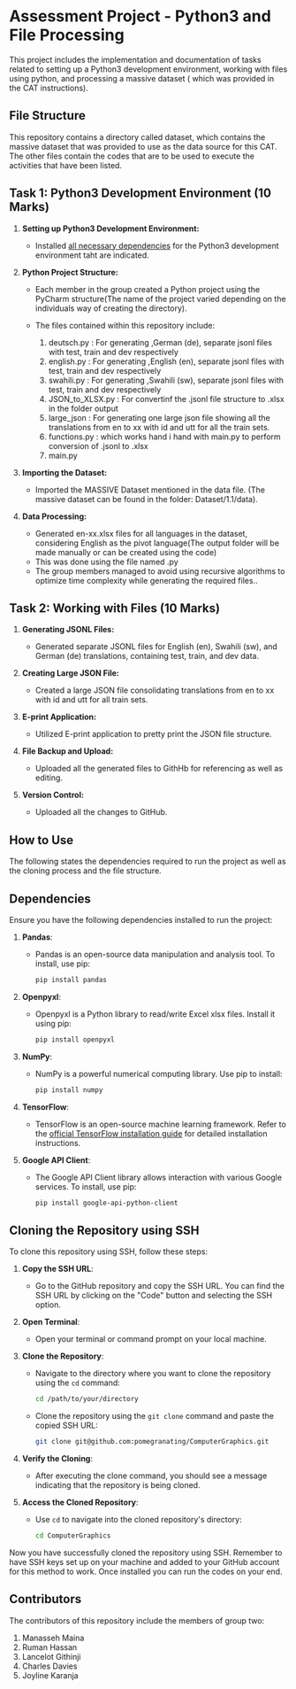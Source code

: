 # Assessment Project - Python3 and File Processing

This project includes the implementation and documentation of tasks related to setting up a Python3 development environment, working with files using python, and processing a massive dataset ( which was provided in the CAT instructions).

## File Structure

This repository contains a directory called dataset, which contains the massive dataset that was provided to use as the data source for this CAT. The other files contain the codes that are to be used to execute the activities that have been listed.

## Task 1: Python3 Development Environment (10 Marks)

1. **Setting up Python3 Development Environment:**
   - Installed [all necessary dependencies](#dependencies) for the Python3 development environment taht are indicated.

2. **Python Project Structure:**
   - Each member in the group created a Python project using the PyCharm structure(The name of the project varied depending on the individuals way of creating the directory).
   - The files contained within this repository include:
   
      1. deutsch.py : For generating ,German (de), separate jsonl files with test, train and dev respectively
      2. english.py : For generating ,English (en), separate jsonl files with test, train and dev respectively
      3. swahili.py : For generating ,Swahili (sw), separate jsonl files with test, train and dev respectively
      4. JSON_to_XLSX.py : For convertinf the .jsonl file structure to .xlsx in the folder output
      5. large_json : For generating one large json file showing all the translations from en to xx with id and utt for all the train sets. 
      6. functions.py : which works hand i hand with main.py to perform conversion of .jsonl to .xlsx
      7. main.py

3. **Importing the Dataset:**
   - Imported the MASSIVE Dataset mentioned in the data file. (The massive dataset can be found in the folder: Dataset/1.1/data).

4. **Data Processing:**
   - Generated en-xx.xlsx files for all languages in the dataset, considering English as the pivot language(The output folder will be made manually or can be created using the code)
   - This was done using the file named .py 
   - The group members managed to avoid using recursive algorithms to optimize time complexity while generating the required files..

## Task 2: Working with Files (10 Marks)

1. **Generating JSONL Files:**
   - Generated separate JSONL files for English (en), Swahili (sw), and German (de) translations, containing test, train, and dev data.

2. **Creating Large JSON File:**
   - Created a large JSON file consolidating translations from en to xx with id and utt for all train sets.

3. **E-print Application:**
   - Utilized E-print application to pretty print the JSON file structure.

4. **File Backup and Upload:**
   - Uploaded all the generated files to GithHb for referencing as well as editing.

5. **Version Control:**
   - Uploaded all the changes to GitHub.

## How to Use

The following states the dependencies required to run the project as well as the cloning process and the file structure.

## Dependencies

Ensure you have the following dependencies installed to run the project:

1. **Pandas**:
   - Pandas is an open-source data manipulation and analysis tool. To install, use pip:
     ```bash
     pip install pandas
     ```

2. **Openpyxl**:
   - Openpyxl is a Python library to read/write Excel xlsx files. Install it using pip:
     ```bash
     pip install openpyxl
     ```

3. **NumPy**:
   - NumPy is a powerful numerical computing library. Use pip to install:
     ```bash
     pip install numpy
     ```

4. **TensorFlow**:
   - TensorFlow is an open-source machine learning framework. Refer to the [official TensorFlow installation guide](https://www.tensorflow.org/install) for detailed installation instructions.

5. **Google API Client**:
   - The Google API Client library allows interaction with various Google services. To install, use pip:
     ```bash
     pip install google-api-python-client
     ```

## Cloning the Repository using SSH

To clone this repository using SSH, follow these steps:

1. **Copy the SSH URL**:
   - Go to the GitHub repository and copy the SSH URL. You can find the SSH URL by clicking on the "Code" button and selecting the SSH option.

2. **Open Terminal**:
   - Open your terminal or command prompt on your local machine.

3. **Clone the Repository**:
   - Navigate to the directory where you want to clone the repository using the `cd` command:
     ```bash
     cd /path/to/your/directory
     ```
   - Clone the repository using the `git clone` command and paste the copied SSH URL:
     ```bash
     git clone git@github.com:pomegranating/ComputerGraphics.git
     ```

4. **Verify the Cloning**:
   - After executing the clone command, you should see a message indicating that the repository is being cloned.

5. **Access the Cloned Repository**:
   - Use `cd` to navigate into the cloned repository's directory:
     ```bash
     cd ComputerGraphics
     ```


Now you have successfully cloned the repository using SSH. Remember to have SSH keys set up on your machine and added to your GitHub account for this method to work. Once installed you can run the codes on your end.

## Contributors

The contributors of this repository include the members of group two:
1. Manasseh Maina 
2. Ruman Hassan
3. Lancelot Githinji
4. Charles Davies
5. Joyline Karanja
